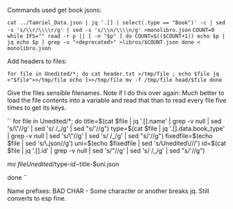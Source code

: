 

Commands used
get book jsons:

``
cat ../Tamriel_Data.json | jq '.[] | select(.type == "Book")' -c | sed -s 's/\\r/\\\\r/g' | sed -s 's/\\n/\\\\n/g' >monolibro.json
``
``
COUNT=0
while IFS="" read -r p || [ -n "$p" ]
do
  COUNT=$(($COUNT+1))
  echo $p | jq
  echo $p | grep -v "<deprecated>" >libros/$COUNT.json
done < monolibro.json
``


Add headers to files:

``
for file in Unedited/*; do
cat header.txt >/tmp/file ; echo $file
jq <"$file">>/tmp/file
echo ]>>/tmp/file
mv -f /tmp/file head/$file
done
``

Give the files sensible filenames. Note if I do this over again: Much better to load the file contents into a variable and read that than to read every file five times to get its keys.

``
for file in Unedited/*; do
title=$(cat $file | jq '.[].name' | grep -v null | sed 's/\"//g' | sed 's/ /_/g' | sed "s/'//g")
type=$(cat $file | jq '.[].data.book_type' | grep -v null | sed 's/\"//g' | sed 's/ /_/g' | sed "s/'//g")
fixedfile=$(echo $file | sed 's/\.json//g')
uni=$(echo $fixedfile | sed 's/Unedited\///')
id=$(cat $file | jq '.[].id' | grep -v null | sed 's/\"//g' | sed 's/ /_/g' | sed "s/'//g")

mv $file Unedited/$type-$id-$title-$uni.json

done
``

Name prefixes:
BAD CHAR - Some character or another breaks jq. Still converts to esp fine.
